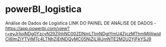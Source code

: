 # powerBI_logistica
Análise de Dados de Logística
LINK DO PAINEL DE ANÁLISE DE DADOS - https://app.powerbi.com/view?r=eyJrIjoiNDg0YzcyN2ItZjhhNC00ZDNmLTlmNDgtYmU4ZjczMThmMjljIiwidCI6ImZiYTViMTc4LTNhZjEtNDQyMC05NjZiLWJmNTE2M2U2YjFkYSJ9
